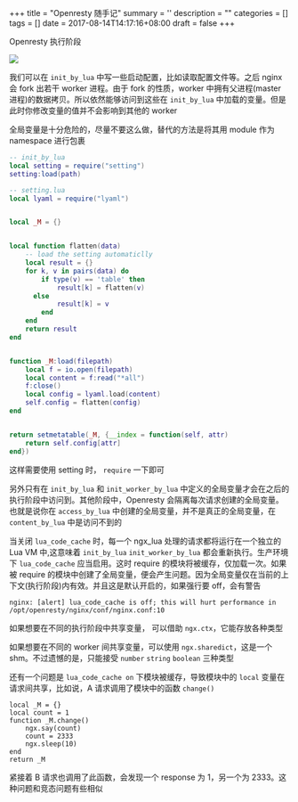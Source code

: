 
+++
title = "Openresty 随手记"
summary = ''
description = ""
categories = []
tags = []
date = 2017-08-14T14:17:16+08:00
draft = false
+++

Openresty 执行阶段

<img style="max-width:820px;" src="https://cloud.githubusercontent.com/assets/2137369/15272097/77d1c09e-1a37-11e6-97ef-d9767035fc3e.png" />

我们可以在 `init_by_lua` 中写一些启动配置，比如读取配置文件等。之后 nginx 会 fork 出若干 worker 进程。由于 fork 的性质，worker 中拥有父进程(master 进程)的数据拷贝。所以依然能够访问到这些在 `init_by_lua` 中加载的变量。但是此时你修改变量的值并不会影响到其他的 worker

全局变量是十分危险的，尽量不要这么做，替代的方法是将其用 module 作为 namespace 进行包裹

```Lua
-- init_by_lua
local setting = require("setting")
setting:load(path)

-- setting.lua
local lyaml = require("lyaml")


local _M = {}


local function flatten(data)
    -- load the setting automaticlly
    local result = {}
    for k, v in pairs(data) do
        if type(v) == 'table' then
            result[k] = flatten(v)
      else
            result[k] = v
        end
    end
    return result
end


function _M:load(filepath)
    local f = io.open(filepath)
    local content = f:read("*all")
    f:close()
    local config = lyaml.load(content)
    self.config = flatten(config)
end


return setmetatable(_M, {__index = function(self, attr)
    return self.config[attr]
end})
```

这样需要使用 setting 时， `require` 一下即可

另外只有在 `init_by_lua` 和 `init_worker_by_lua` 中定义的全局变量才会在之后的执行阶段中访问到。其他阶段中，Openresty 会隔离每次请求创建的全局变量。也就是说你在 `access_by_lua` 中创建的全局变量，并不是真正的全局变量，在 `content_by_lua` 中是访问不到的

当关闭 `lua_code_cache` 时，每一个 ngx_lua 处理的请求都将运行在一个独立的 Lua VM 中,这意味着 `init_by_lua`  `init_worker_by_lua` 都会重新执行。生产环境下 `lua_code_cache` 应当启用。这时 require 的模块将被缓存，仅加载一次。如果被 require 的模块中创建了全局变量，便会产生问题。因为全局变量仅在当前的上下文(执行阶段)内有效。并且这是默认开启的，如果强行要 off，会有警告
```
nginx: [alert] lua_code_cache is off; this will hurt performance in /opt/openresty/nginx/conf/nginx.conf:10
```

如果想要在不同的执行阶段中共享变量， 可以借助 `ngx.ctx`，它能存放各种类型

如果想要在不同的 worker 间共享变量，可以使用 `ngx.sharedict`，这是一个 shm。不过遗憾的是，只能接受 `number` `string`  `boolean` 三种类型

还有一个问题是 `lua_code_cache on` 下模块被缓存，导致模块中的 `local` 变量在请求间共享，比如说，A 请求调用了模块中的函数 `change()`

```
local _M = {}
local count = 1
function _M.change()
    ngx.say(count)
    count = 2333
    ngx.sleep(10)
end
return _M
```

紧接着 B 请求也调用了此函数，会发现一个 response 为 1，另一个为 2333。这种问题和竞态问题有些相似

    